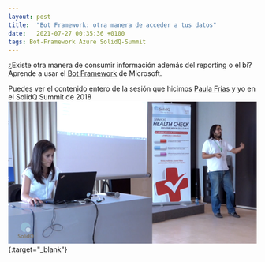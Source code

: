 ```yaml
---
layout: post
title:  "Bot Framework: otra manera de acceder a tus datos"
date:   2021-07-27 00:35:36 +0100
tags: Bot-Framework Azure SolidQ-Summit
---
```


¿Existe otra manera de consumir información además del reporting o el bi? Aprende a usar el [Bot Framework](/tag/bot-framework) de Microsoft.

Puedes ver el contenido entero de la sesión que hicimos [Paula Frías](https://www.linkedin.com/in/paulafriasarroyo/) y yo en el SolidQ Summit de 2018
[![Summit 2018](/assets/summit-2018-bot.png)](https://blogvisionarios.com/e-learning/articulos-data/bot-framework-otra-manera-de-acceder-a-tus-datos/){:target="_blank"}

